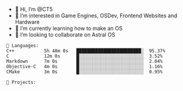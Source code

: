 - 👋 Hi, I’m @CT5
- 👀 I’m interested in Game Engines, OSDev, Frontend Websites and Hardware
- 🌱 I’m currently learning how to make an OS
- 💞️ I’m looking to collaborate on Astral OS

```text
💾 Languages:
C++           5h 48m 0s   ████████████████████████░  95.37%
C             12m 0s      █░░░░░░░░░░░░░░░░░░░░░░░░  3.52%
Markdown      7m 0s       █░░░░░░░░░░░░░░░░░░░░░░░░  2.04%
Objective-C   4m 0s       █░░░░░░░░░░░░░░░░░░░░░░░░  1.16%
CMake         3m 0s       █░░░░░░░░░░░░░░░░░░░░░░░░  0.95%

💼 Projects:
```
<!---
Cherrytree56567/Cherrytree56567 is a ✨ special ✨ repository because its `README.md` (this file) appears on your GitHub profile.
You can click the Preview link to take a look at your changes. 
--->
